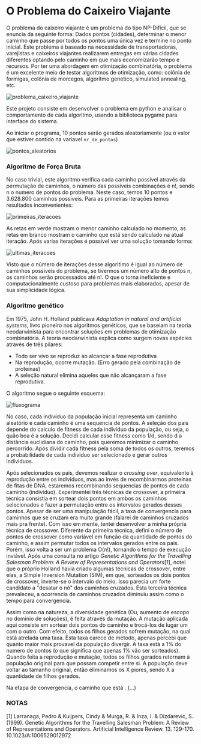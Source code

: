 # O Problema do Caixeiro Viajante

O problema do caixeiro viajante é um problema do tipo NP-Difícil, que se enuncia da seguinte forma: Dados pontos (cidades), determinar o menor caminho que passe por todos os pontos uma única vez e termine no ponto inicial. Este problema é baseado na necessidade de transportadoras, varejistas e caixeiros viajantes realizarem entregas em várias cidades diferentes optando pelo caminho em que mais economizarão tempo e recursos. Por ter uma abordagem em otimização combinatória, o problema é um excelente meio de testar algoritmos de otimização, como: colônia de formigas, colônia de morcegos, algoritmo genético, simulated annealing, etc.  


![problema_caixeiro_viajante](https://npcompletosite.files.wordpress.com/2015/11/mapa2.gif)


Este projeto consiste em desenvolver o problema em python e analisar o comportamento de cada algoritmo, usando a biblioteca pygame para interface do sistema.


Ao iniciar o programa, 10 pontos serão gerados aleatoriamente (ou o valor que estiver contido na variavel `nr_de_pontos`)

![pontos_aleatorios](/assets/images/pontos_aleatorios.jpg)

### Algoritmo de Força Bruta

No caso trivial, este algoritmo verifica cada caminho possível através da permutação de caminhos, o número das possiveis combinações é n!, sendo n o numero de pontos do problema. Neste caso, temos 10 pontos e 3.628.800 caminhos possiveis. Para as primeiras iterações temos resultados inconvenientes:

![primeiras_iteracoes](/assets/images/primeiras_iteracoes.jpg)

As retas em verde mostram o menor caminho calculado no momento, as retas em branco mostram o caminho que está sendo calculado na atual iteração. Após varias iterações é possivel ver uma solução tomando forma:

![ultimas_iteracoes](/assets/images/ultimas_iteracoes.jpg)

Visto que o número de iterações desse algoritimo é igual ao número de caminhos possiveis do problema, se tivermos um número alto de pontos n, os caminhos serão processados até n!. O que o torna ineficiente e computacionalmente custoso para problemas mais elaborados, apesar de sua simplicidade lógica.

### Algoritmo genético

Em 1975, John H. Holland publicava *Adaptation in natural and artificial systems*, livro pioneiro nos algoritmos genéticos, que se baseiam na teoria neodarwinista para encontrar soluções em problemas de otimização combinatória. A teoria neodarwinista explica como surgem novas espécies através de três pilares:

- Todo ser vivo se reproduz ao alcançar a fase reprodutiva
- Na reprodução, ocorre mutação. (Erro gerado pela combinação de proteínas)
- A seleção natural elimina aqueles que não alcançaram a fase reprodutiva.
    
O algoritmo segue o seguinte esquema:

![fluxograma](./assets/images/fluxogramaAG.jpg)

No caso, cada indivíduo da população inicial representa um caminho aleatório e cada caminho é uma sequencia de pontos. A seleção dos pais depende do calculo de fitness de cada indivíduo da população, ou seja, o quão boa é a solução. Decidi calcular esse fitness como 1/d, sendo d a distância euclidiana do caminho, pois queremos minimizar o caminho percorrido. Após dividir cada fitness pela soma de todos os outros, teremos a probabilidade de cada individuo ser selecionado e gerar outros individuos. 

Após selecionados os pais, devemos realizar o *crossing over*, equivalente à reprodução entre os individuos, mas ao invés de recombinarmos proteínas de fitas de DNA, estaremos recombinando sequencias de pontos de cada caminho (individuo). Experimentei três técnicas de crossover, a primeira técnica consistia em sortear dois pontos em ambos os caminhos selecionados e fazer a permutação entre os intervalos gerados desses pontos. Apesar de ser uma manipulação fácil, a taxa de convergencia para caminhos que se cruzam era muito grande (falarei de caminhos cruzados mais pra frente). Com isso em mente, tentei desenvolver a minha própria técnica de crossover. Diferente da primeira técnica, defini o número de pontos de crossover como variável em função da quantidade de pontos do caminho, e assim permutar todos os intervalos gerados entre os pais. Porém, isso volta a ser um problema O(n!), tornando o tempo de execução inviável. Após uma consulta no artigo *Genetic Algorithms for the Travelling Salesman Problem: A Review of Representations and Operators*[1], notei que o próprio Holland havia criado algumas técnicas de crossover, entre elas, a Simple Inversion Mutation (SIM), em que, sorteados os dois pontos de crossover, inverte-se o intervalo do meio. Isso parecia um forte candidato a "desatar o nó" dos caminhos cruzados. Esta terceira técnica prevaleceu, a ocorrencia de caminhos cruzados diminuiu assim como o tempo para convergencia.

Assim como na natureza, a diversidade genética (Ou, aumento de escopo no dominio de soluções), é feita através da mutação. A mutação aplicada aqui consiste em sortear dois pontos do caminho e trocá-los de lugar um com o outro. Com efeito, todos os filhos gerados sofrem mutação,  na qual está atrelada uma taxa. Esta taxa carece de método, apenas percebi que quanto maior mais provavel da população divergir. A taxa está a 1% do numero de pontos (o que significa que apenas 1% vão ser sorteados). Quando feita a reprodução e mutação, todos os filhos gerados retornam à população original para que possam competir entre si. A população deve voltar ao tamanho original, então eliminamos os X piores, sendo X a quantidade de filhos gerados.

Na etapa de convergencia, o caminho que está . (...)                                                                                                                                                                                                                                                                           

### NOTAS

[1] Larranaga, Pedro & Kuijpers, Cindy & Murga, R. & Inza, I. & Dizdarevic, S.. (1999). Genetic Algorithms for the Travelling Salesman Problem: A Review of Representations and Operators. Artificial Intelligence Review. 13. 129-170. 10.1023/A:1006529012972
